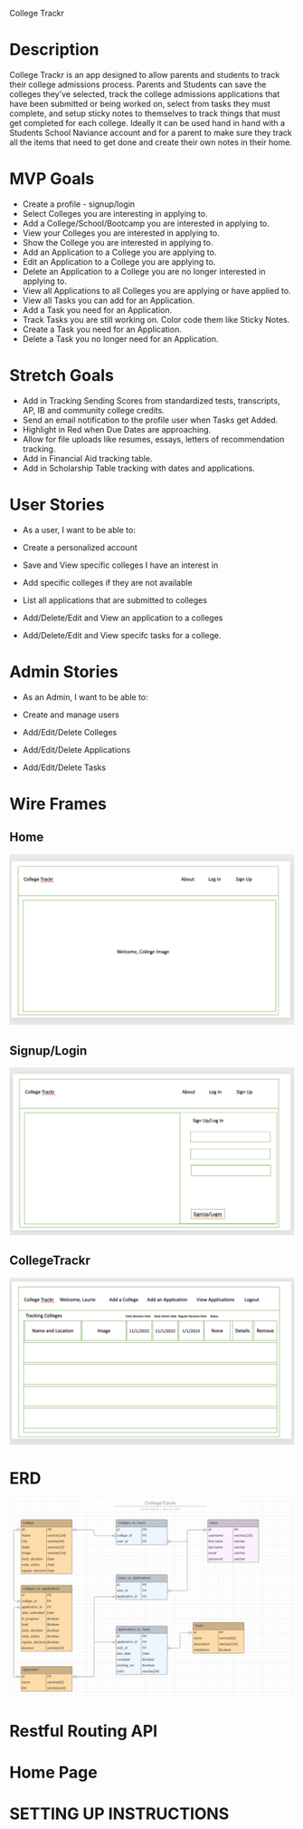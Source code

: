 College Trackr

# Description
College Trackr is an app designed to allow parents and students to track their college admissions process.
Parents and Students can save the colleges they've selected, track the college admissions applications that have been submitted or being worked on, select from tasks they must complete, and setup sticky notes to themselves to track things that must get completed for each college.  Ideally it can be used hand in hand with a Students School Naviance account and for a parent to make sure they track all the items that need to get done and create their own notes in their home.


# MVP Goals
- Create a profile - signup/login
- Select Colleges you are interesting in applying to.
- Add a College/School/Bootcamp you are interested in applying to.
- View your Colleges you are interested in applying to.
- Show the College you are interested in applying to.
- Add an Application to a College you are applying to.
- Edit an Application to a College you are applying to.
- Delete an Application to a College you are no longer interested in applying to.
- View all Applications to all Colleges you are applying or have applied to.
- View all Tasks you can add for an Application.
- Add a Task you need for an Application.
- Track Tasks you are still working on. Color code them like Sticky Notes.
- Create a Task you need for an Application.
- Delete a Task you no longer need for an Application.

# Stretch Goals
- Add in Tracking Sending Scores from standardized tests, transcripts, AP, IB and community
 college credits.
- Send an email notification to the profile user when Tasks get Added.
- Highlight in Red when Due Dates are approaching.
- Allow for file uploads like resumes, essays, letters of recommendation tracking.
- Add in Financial Aid tracking table.
- Add in Scholarship Table tracking with dates and applications.

# User Stories
- As a user, I want to be able to:

- Create a personalized account
- Save and View specific colleges I have an interest in
- Add specific colleges if they are not available
- List all applications that are submitted to colleges
- Add/Delete/Edit and View an application to a colleges
- Add/Delete/Edit and View specifc tasks for a college.

# Admin Stories
- As an Admin,  I want to be able to:

- Create and manage users
- Add/Edit/Delete Colleges
- Add/Edit/Delete Applications
- Add/Edit/Delete Tasks


# Wire Frames

## Home
![Home](assets/home.png)

## Signup/Login
![Login](assets/signupandlogin.png)

## CollegeTrackr
![Index](assets/index.png)

# ERD
![ERD](assets/collegetrackr_erd.png)

# Restful Routing API


# Home Page

# SETTING UP INSTRUCTIONS

